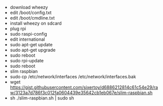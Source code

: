 - download wheezy
- edit /boot/config.txt
- edit /boot/cmdline.txt
- install wheezy on sdcard
- plug rpi
- sudo raspi-config
- edit international
- sudo apt-get update
- sudo apt-get upgrade
- sudo reboot
- sudo rpi-update
- sudo reboot
- slim raspbian
- sudo cp /etc/network/interfaces /etc/network/interfaces.bak
- wget https://gist.githubusercontent.com/sixertoy/d6886212814c61c54e29/raw/3123a7d786f3c012fa0604439e35642cb1eb067e/slim-raspbian.sh
- sh ./slim-raspbian.sh | sudo sh
